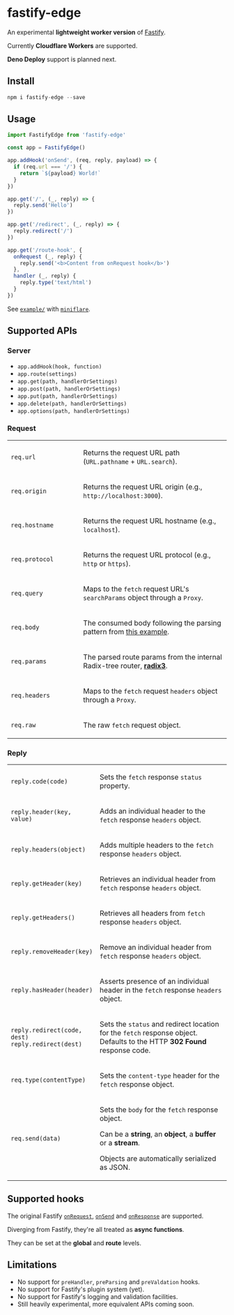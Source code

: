 # fastify-edge

An experimental **lightweight worker version** of [Fastify](https://fastify.io).

Currently **Cloudflare Workers** are supported.

**Deno Deploy** support is planned next.

## Install

```js
npm i fastify-edge --save
````

## Usage

```js
import FastifyEdge from 'fastify-edge'

const app = FastifyEdge()

app.addHook('onSend', (req, reply, payload) => {
  if (req.url === '/') {
    return `${payload} World!`
  }
})

app.get('/', (_, reply) => {
  reply.send('Hello')
})

app.get('/redirect', (_, reply) => {
  reply.redirect('/')
})

app.get('/route-hook', {
  onRequest (_, reply) {
    reply.send('<b>Content from onRequest hook</b>')
  },
  handler (_, reply) {
    reply.type('text/html')
  }
})
```

See [`example/`](https://github.com/galvez/fastify-edge/tree/main/example) with [`miniflare`](https://github.com/cloudflare/miniflare).

## Supported APIs

### Server

- `app.addHook(hook, function)`
- `app.route(settings)`
- `app.get(path, handlerOrSettings)`
- `app.post(path, handlerOrSettings)`
- `app.put(path, handlerOrSettings)`
- `app.delete(path, handlerOrSettings)`
- `app.options(path, handlerOrSettings)`

### Request

<table>
<tr>
<td width="33%">
  
`req.url`

</td>
<td>
  
Returns the request URL path (`URL.pathname` + `URL.search`).

</td>
</tr>
<tr>
<td width="33%">
  
`req.origin`

</td>
<td>
  
Returns the request URL origin (e.g., `http://localhost:3000`).

</td>
</tr>
</tr>
<tr>
<td width="33%">
  
`req.hostname`

</td>
<td>
  
Returns the request URL hostname (e.g., `localhost`).

</td>
</tr>
<tr>
<td width="33%">
  
`req.protocol`

</td>
<td>
  
Returns the request URL protocol (e.g., `http` or `https`).

</td>
</tr>
<tr>
<td>
  
`req.query`

</td>
<td>
  
Maps to the `fetch` request URL's `searchParams` object through a `Proxy`.

</td>
</tr>
<tr>
<td>

`req.body`

</td>
<td>

The consumed body following the parsing pattern from [this example](https://developers.cloudflare.com/workers/examples/read-post/).

</td>
</tr>
<tr>
<td>

`req.params`

</td>
<td>
  
The parsed route params from the internal Radix-tree router, **[radix3](https://github.com/unjs/radix3)**.
  
</td>
</tr>
<tr>
<td>

`req.headers`

</td>
<td>

Maps to the `fetch` request `headers` object through a `Proxy`.

</td>
</tr>
<tr>
<td>

`req.raw`

</td>
<td>

The raw `fetch` request object.

</td>
</tr>
</table>


### Reply

<table>
<tr>
<td width="33%">

`reply.code(code)`

</td>
<td>

Sets the `fetch` response `status` property.

</td>
</tr>
<tr>
<td>

`reply.header(key, value)`

</td>
<td>
  
Adds an individual header to the `fetch` response `headers` object.
  
</td>
</tr>
<tr>
<td>

`reply.headers(object)`

</td>
<td>

Adds multiple headers to the `fetch` response `headers` object.

</td>
</tr>
<tr>
<td>

`reply.getHeader(key)`

</td>
<td>

Retrieves an individual header from `fetch` response `headers` object.

</td>
</tr>
<tr>
<td>

`reply.getHeaders()`

</td>
<td>

Retrieves all headers from `fetch` response `headers` object.

</td>
</tr>
<tr>
<td>

`reply.removeHeader(key)`

</td>
<td>

Remove an individual header from `fetch` response `headers` object.

</td>
</tr>
<tr>
<td>

`reply.hasHeader(header)`

</td>
<td>

Asserts presence of an individual header in the `fetch` response `headers` object.

</td>
</tr>
<tr>
<td>

`reply.redirect(code, dest)`<br>
`reply.redirect(dest)`

</td>
<td>

Sets the `status` and redirect location for the `fetch` response object.<br>
Defaults to the HTTP **302 Found** response code.

</td>
</tr>
<tr>
<td>

`req.type(contentType)`

</td>
<td>

Sets the `content-type` header for the `fetch` response object.

</td>
</tr>
<tr>
<td>

`req.send(data)`

</td>
<td>

Sets the `body` for the `fetch` response object.<br>

Can be a **string**, an **object**, a **buffer** or a **stream**.

Objects are automatically serialized as JSON.

</td>
</tr>
</table>

## Supported hooks

The original Fastify 
[`onRequest`](https://www.fastify.io/docs/latest/Reference/Hooks/#onrequest),
[`onSend`](https://www.fastify.io/docs/latest/Reference/Hooks/#onsend) and 
[`onResponse`](https://www.fastify.io/docs/latest/Reference/Hooks/#onresponse) are supported.

Diverging from Fastify, they're all treated as **async functions**.

They can be set at the **global** and **route** levels.

## Limitations

- No support for `preHandler`, `preParsing` and `preValdation` hooks.
- No support for Fastify's plugin system (yet).
- No support for Fastify's logging and validation facilities.
- Still heavily experimental, more equivalent APIs coming soon.
